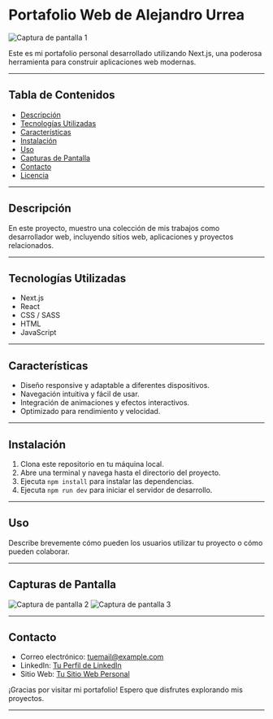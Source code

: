 # Portafolio Web de Alejandro Urrea

![Captura de pantalla 1](/screenshots/screenshot1.png)

Este es mi portafolio personal desarrollado utilizando Next.js, una poderosa herramienta para construir aplicaciones web modernas.

---

## Tabla de Contenidos

- [Descripción](#descripción)
- [Tecnologías Utilizadas](#tecnologías-utilizadas)
- [Características](#características)
- [Instalación](#instalación)
- [Uso](#uso)
- [Capturas de Pantalla](#capturas-de-pantalla)
- [Contacto](#contacto)
- [Licencia](#licencia)

---

## Descripción

En este proyecto, muestro una colección de mis trabajos como desarrollador web, incluyendo sitios web, aplicaciones y proyectos relacionados.

---

## Tecnologías Utilizadas

- Next.js
- React
- CSS / SASS
- HTML
- JavaScript

---

## Características

- Diseño responsive y adaptable a diferentes dispositivos.
- Navegación intuitiva y fácil de usar.
- Integración de animaciones y efectos interactivos.
- Optimizado para rendimiento y velocidad.

---

## Instalación

1. Clona este repositorio en tu máquina local.
2. Abre una terminal y navega hasta el directorio del proyecto.
3. Ejecuta `npm install` para instalar las dependencias.
4. Ejecuta `npm run dev` para iniciar el servidor de desarrollo.

---

## Uso

Describe brevemente cómo pueden los usuarios utilizar tu proyecto o cómo pueden colaborar.

---

## Capturas de Pantalla

![Captura de pantalla 2](/screenshots/screenshot2.png)
![Captura de pantalla 3](/screenshots/screenshot3.png)

---

## Contacto

- Correo electrónico: [tuemail@example.com](mailto:tuemail@example.com)
- LinkedIn: [Tu Perfil de LinkedIn](https://www.linkedin.com/in/tuperfil)
- Sitio Web: [Tu Sitio Web Personal](https://www.tusitio.com)

¡Gracias por visitar mi portafolio! Espero que disfrutes explorando mis proyectos.

---
